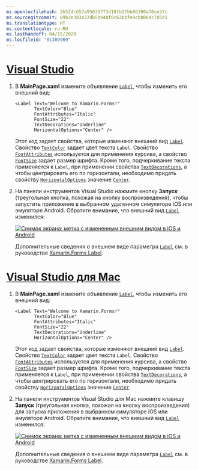 ```yaml
---
ms.openlocfilehash: 2b524c657a95035773d18fb17bb86308a78ce37c
ms.sourcegitcommit: 89b3e383a37db5b940f0c63bbfe9cb806dc7d5d1
ms.translationtype: HT
ms.contentlocale: ru-RU
ms.lasthandoff: 04/15/2020
ms.locfileid: "81389969"
---
```

# <a name="visual-studio"></a>[Visual Studio](#tab/vswin)

1. В **MainPage.xaml** измените объявление [`Label`](xref:Xamarin.Forms.Label), чтобы изменить его внешний вид:

    ```xaml
    <Label Text="Welcome to Xamarin.Forms!"
           TextColor="Blue"
           FontAttributes="Italic"
           FontSize="22"
           TextDecorations="Underline"
           HorizontalOptions="Center" />
    ```

    Этот код задает свойства, которые изменяют внешний вид [`Label`](xref:Xamarin.Forms.Label). Свойство [`TextColor`](xref:Xamarin.Forms.Label.TextColor) задает цвет текста `Label`. Свойство [`FontAttributes`](xref:Xamarin.Forms.Label.FontAttributes) используется для применения курсива, а свойство [`FontSize`](xref:Xamarin.Forms.Label.FontSize) задает размер шрифта. Кроме того, подчеркивание текста применяется к `Label`, при применении свойства [`TextDecorations`](xref:Xamarin.Forms.Label.TextDecorations), а чтобы центрировать его по горизонтали, необходимо придать свойству [`HorizontalOptions`](xref:Xamarin.Forms.View.HorizontalOptions) значение [`Center`](xref:Xamarin.Forms.LayoutOptions.Center).

1. На панели инструментов Visual Studio нажмите кнопку **Запуск** (треугольная кнопка, похожая на кнопку воспроизведения), чтобы запустить приложение в выбранном удаленном симуляторе iOS или эмуляторе Android. Обратите внимание, что внешний вид [`Label`](xref:Xamarin.Forms.Label) изменился:

    [![Снимок экрана: метка с измененным внешним видом в iOS и Android](../images/change-label-appearance.png "Метка с измененным видом")](../images/change-label-appearance-large.png#lightbox "Метка с измененным видом")

    Дополнительные сведения о внешнем виде параметра [`Label`](xref:Xamarin.Forms.Label) см. в руководстве [Xamarin.Forms Label](~/xamarin-forms/user-interface/text/label.md).

# <a name="visual-studio-for-mac"></a>[Visual Studio для Mac](#tab/vsmac)

1. В **MainPage.xaml** измените объявление [`Label`](xref:Xamarin.Forms.Label), чтобы изменить его внешний вид:

    ```xaml
    <Label Text="Welcome to Xamarin.Forms!"
           TextColor="Blue"
           FontAttributes="Italic"
           FontSize="22"
           TextDecorations="Underline"
           HorizontalOptions="Center" />
    ```

    Этот код задает свойства, которые изменяют внешний вид [`Label`](xref:Xamarin.Forms.Label). Свойство [`TextColor`](xref:Xamarin.Forms.Label.TextColor) задает цвет текста `Label`. Свойство [`FontAttributes`](xref:Xamarin.Forms.Label.FontAttributes) используется для применения курсива, а свойство [`FontSize`](xref:Xamarin.Forms.Label.FontSize) задает размер шрифта. Кроме того, подчеркивание текста применяется к `Label`, при применении свойства [`TextDecorations`](xref:Xamarin.Forms.Label.TextDecorations), а чтобы центрировать его по горизонтали, необходимо придать свойству [`HorizontalOptions`](xref:Xamarin.Forms.View.HorizontalOptions) значение [`Center`](xref:Xamarin.Forms.LayoutOptions.Center).

1. На панели инструментов Visual Studio для Mac нажмите клавишу **Запуск** (треугольная кнопка, похожая на кнопку воспроизведения) для запуска приложения в выбранном симуляторе iOS или эмуляторе Android. Обратите внимание, что внешний вид [`Label`](xref:Xamarin.Forms.Label) изменился:

    [![Снимок экрана: метка с измененным внешним видом в iOS и Android](../images/change-label-appearance.png "Метка с измененным видом")](../images/change-label-appearance-large.png#lightbox "Метка с измененным видом")

    Дополнительные сведения о внешнем виде параметра [`Label`](xref:Xamarin.Forms.Label) см. в руководстве [Xamarin.Forms Label](~/xamarin-forms/user-interface/text/label.md).
